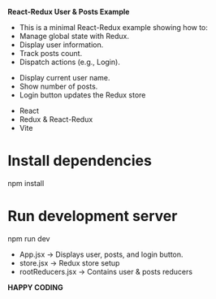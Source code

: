 **React-Redux User & Posts Example**
<!-- Overview -->

- This is a minimal React-Redux example showing how to:
- Manage global state with Redux.
- Display user information.
- Track posts count.
- Dispatch actions (e.g., Login).

<!-- Features -->

- Display current user name.
- Show number of posts.
- Login button updates the Redux store

<!-- Tech Stack -->

- React
- Redux & React-Redux
- Vite

<!-- Getting Started -->
# Install dependencies
npm install

# Run development server
npm run dev

<!-- Highlights -->

- App.jsx → Displays user, posts, and login button.
- store.jsx → Redux store setup 
- rootReducers.jsx → Contains user & posts reducers 

**HAPPY CODING**